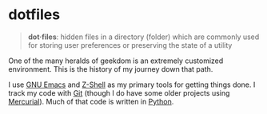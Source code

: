 # dotfiles

> **dot·files**: hidden files in a directory (folder) which are commonly
>   used for storing user preferences or preserving the state of a
>   utility

One of the many heralds of geekdom is an extremely customized
environment. This is the history of my journey down that path.

I use [GNU Emacs](https://www.gnu.org/software/emacs/) and
[Z-Shell](http://www.zsh.org/) as my primary tools for getting things
done. I track my code with [Git](http://git-scm.com/) (though I do have
some older projects using [Mercurial](http://mercurial.selenic.com/)).
Much of that code is written in [Python](http://www.python.org/).

